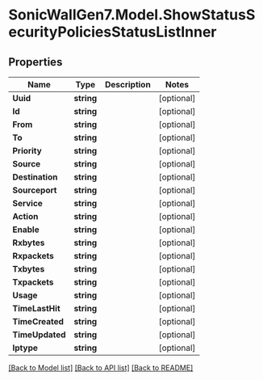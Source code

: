 # SonicWallGen7.Model.ShowStatusSecurityPoliciesStatusListInner

## Properties

Name | Type | Description | Notes
------------ | ------------- | ------------- | -------------
**Uuid** | **string** |  | [optional] 
**Id** | **string** |  | [optional] 
**From** | **string** |  | [optional] 
**To** | **string** |  | [optional] 
**Priority** | **string** |  | [optional] 
**Source** | **string** |  | [optional] 
**Destination** | **string** |  | [optional] 
**Sourceport** | **string** |  | [optional] 
**Service** | **string** |  | [optional] 
**Action** | **string** |  | [optional] 
**Enable** | **string** |  | [optional] 
**Rxbytes** | **string** |  | [optional] 
**Rxpackets** | **string** |  | [optional] 
**Txbytes** | **string** |  | [optional] 
**Txpackets** | **string** |  | [optional] 
**Usage** | **string** |  | [optional] 
**TimeLastHit** | **string** |  | [optional] 
**TimeCreated** | **string** |  | [optional] 
**TimeUpdated** | **string** |  | [optional] 
**Iptype** | **string** |  | [optional] 

[[Back to Model list]](../README.md#documentation-for-models) [[Back to API list]](../README.md#documentation-for-api-endpoints) [[Back to README]](../README.md)

